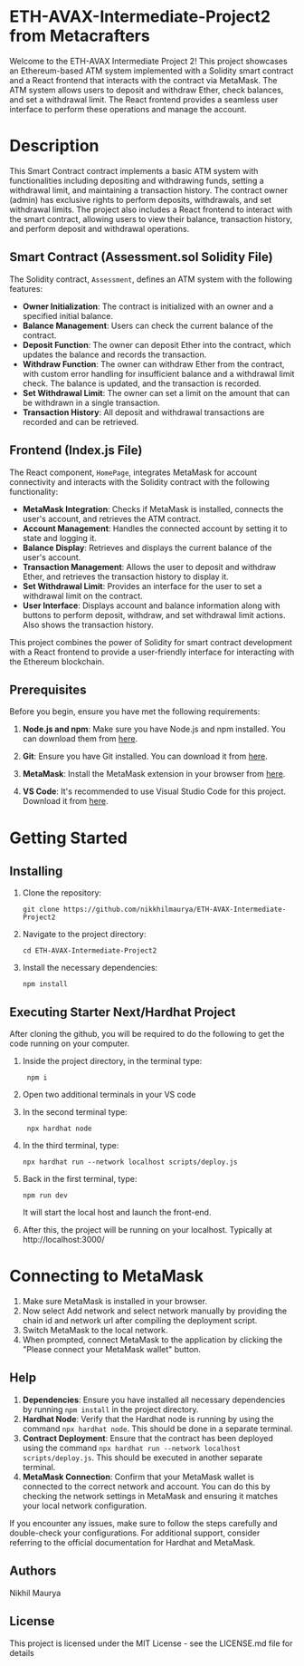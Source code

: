 # ETH-AVAX-Intermediate-Project2 from Metacrafters

Welcome to the ETH-AVAX Intermediate Project 2! This project showcases an Ethereum-based ATM system implemented with a Solidity smart contract and a React frontend that interacts with the contract via MetaMask. The ATM system allows users to deposit and withdraw Ether, check balances, and set a withdrawal limit. The React frontend provides a seamless user interface to perform these operations and manage the account.

# Description

This Smart Contract contract implements a basic ATM system with functionalities including depositing and withdrawing funds, setting a withdrawal limit, and maintaining a transaction history. The contract owner (admin) has exclusive rights to perform deposits, withdrawals, and set withdrawal limits. The project also includes a React frontend to interact with the smart contract, allowing users to view their balance, transaction history, and perform deposit and withdrawal operations.

## Smart Contract (Assessment.sol Solidity File)

The Solidity contract, `Assessment`, defines an ATM system with the following features:

- **Owner Initialization**: The contract is initialized with an owner and a specified initial balance.
- **Balance Management**: Users can check the current balance of the contract.
- **Deposit Function**: The owner can deposit Ether into the contract, which updates the balance and records the transaction.
- **Withdraw Function**: The owner can withdraw Ether from the contract, with custom error handling for insufficient balance and a withdrawal limit check. The balance is updated, and the transaction is recorded.
- **Set Withdrawal Limit**: The owner can set a limit on the amount that can be withdrawn in a single transaction.
- **Transaction History**: All deposit and withdrawal transactions are recorded and can be retrieved.

## Frontend (Index.js File)

The React component, `HomePage`, integrates MetaMask for account connectivity and interacts with the Solidity contract with the following functionality:

- **MetaMask Integration**: Checks if MetaMask is installed, connects the user's account, and retrieves the ATM contract.
- **Account Management**: Handles the connected account by setting it to state and logging it.
- **Balance Display**: Retrieves and displays the current balance of the user's account.
- **Transaction Management**: Allows the user to deposit and withdraw Ether, and retrieves the transaction history to display it.
- **Set Withdrawal Limit**: Provides an interface for the user to set a withdrawal limit on the contract.
- **User Interface**: Displays account and balance information along with buttons to perform deposit, withdraw, and set withdrawal limit actions. Also shows the transaction history.

This project combines the power of Solidity for smart contract development with a React frontend to provide a user-friendly interface for interacting with the Ethereum blockchain.

## Prerequisites

Before you begin, ensure you have met the following requirements:

1. **Node.js and npm**: Make sure you have Node.js and npm installed. You can download them from [here](https://nodejs.org/).

2. **Git**: Ensure you have Git installed. You can download it from [here](https://git-scm.com/).

3. **MetaMask**: Install the MetaMask extension in your browser from [here](https://metamask.io/).

4. **VS Code**: It's recommended to use Visual Studio Code for this project. Download it from [here](https://code.visualstudio.com/).
  
# Getting Started

## Installing

1. Clone the repository:
   ```
   git clone https://github.com/nikkhilmaurya/ETH-AVAX-Intermediate-Project2

   ```
2. Navigate to the project directory:
   ```
   cd ETH-AVAX-Intermediate-Project2
   ```
3. Install the necessary dependencies:
   ```
   npm install
   ```
   
## Executing Starter Next/Hardhat Project

After cloning the github, you will be required to do the following to get the code running on your computer.

1. Inside the project directory, in the terminal type:
   ```
    npm i
   ```
2. Open two additional terminals in your VS code
3. In the second terminal type:
   ```
    npx hardhat node
   ```
4. In the third terminal, type:
   ```
   npx hardhat run --network localhost scripts/deploy.js
   ```
5. Back in the first terminal, type:
   ```
   npm run dev
   ```
    It will start the local host and launch the front-end.
   
6. After this, the project will be running on your localhost. 
Typically at http://localhost:3000/


# Connecting to MetaMask

1. Make sure MetaMask is installed in your browser.
2. Now select Add network and select network manually by providing the chain id and network url after compiling the deployment script.
3. Switch MetaMask to the local network.
4. When prompted, connect MetaMask to the application by clicking the "Please connect your MetaMask wallet" button.
   
## Help

1. **Dependencies**: Ensure you have installed all necessary dependencies by running `npm install` in the project directory.
2. **Hardhat Node**: Verify that the Hardhat node is running by using the command `npx hardhat node`. This should be done in a separate terminal.
3. **Contract Deployment**: Ensure that the contract has been deployed using the command `npx hardhat run --network localhost scripts/deploy.js`. This should be executed in another separate terminal.
4. **MetaMask Connection**: Confirm that your MetaMask wallet is connected to the correct network and account. You can do this by checking the network settings in MetaMask and ensuring it matches your local network configuration.

If you encounter any issues, make sure to follow the steps carefully and double-check your configurations. For additional support, consider referring to the official documentation for Hardhat and MetaMask.

## Authors

Nikhil Maurya

## License

This project is licensed under the MIT License - see the LICENSE.md file for details
